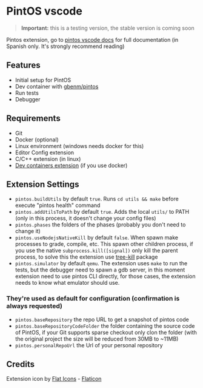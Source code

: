 # PintOS vscode

> **Important:** this is a testing version, the stable version is coming soon

Pintos extension, go to [pintos vscode docs](https://gbenm.github.io/pintos-utils/pintosvsc)
for full documentation (in Spanish only. It's strongly recommend reading)

## Features

- Initial setup for PintOS
- Dev container with [gbenm/pintos](https://hub.docker.com/r/gbenm/pintos)
- Run tests
- Debugger

## Requirements

- Git
- Docker (optional)
- Linux environment (windows needs docker for this)
- Editor Config extension
- C/C++ extension (in linux)
- [Dev containers extension](https://marketplace.visualstudio.com/items?itemName=ms-vscode-remote.remote-containers) (if you use docker)

## Extension Settings
- `pintos.buildUtils` by default `true`. Runs `cd utils && make` before execute "pintos health" command
- `pintos.addUtilsToPath` by default `true`. Adds the local `utils/` to PATH (only in this process, it doesn't change your config files)
- `pintos.phases` the folders of the phases (probably you don't need to change it)
- `pintos.useNodejsNativeKill` by default `false`. When spawn make processes to grade, compile, etc. This spawn other children process, if you use the native `subprocess.kill([signal])` only kill the parent process, to solve this the extension use [tree-kill](https://www.npmjs.com/package/tree-kill) package
- `pintos.simulator` by default `qemu`. The extension uses `make` to run the tests, but the debugger need to spawn a gdb server, in this moment extension need to use pintos CLI directly, for those cases, the extension needs to know what emulator should use.

### They're used as default for configuration (confirmation is always requested)
- `pintos.baseRepository` the repo URL to get a snapshot of pintos code
- `pintos.baseRepositoryCodeFolder` the folder containing the source code of PintOS, if your Git supports sparse checkout only clon the folder (with the original project the size will be reduced from 30MB to ~11MB)
- `pintos.personalRepoUrl` the Url of your personal repository

## Credits
Extension icon by [Flat Icons](https://www.flaticon.com/authors/flat-icons) - [Flaticon](https://www.flaticon.com)
